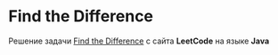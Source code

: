 # Find the Difference
Решение задачи [Find the Difference](https://leetcode.com/problems/find-the-difference) c сайта **LeetCode** на языке **Java**